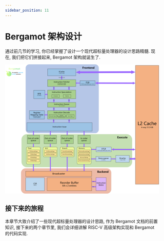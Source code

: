 ```yaml
---
sidebar_position: 11
---
```


# Bergamot 架构设计

通过前几节的学习, 你已经掌握了设计一个现代超标量处理器的设计思路精髓. 现在, 我们把它们拼接起来, Bergamot 架构就诞生了.

![Arch](./img/arch.png)

## 接下来的旅程

本章节大致介绍了一些现代超标量处理器的设计思路, 作为 Bergamot 文档的前置知识, 接下来的两个章节里, 我们会详细讲解 RISC-V 高级架构实现和 Bergamot 的代码实现.